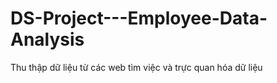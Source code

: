 # DS-Project---Employee-Data-Analysis

Thu thập dữ liệu từ các web tìm việc và trực quan hóa dữ liệu
